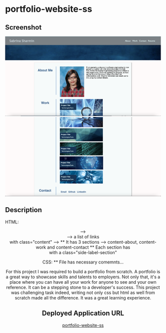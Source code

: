 # portfolio-website-ss


## Screenshot
![alt text](assets/images/final-page/final-page-1.png)
![alt text](assets/images/final-page/final-page-2.png)


## Description 
HTML:
<header> --> <nav> --> a list of links
<main> with class="content" --> 
** It has 3 sections --> content-about, content-work and content-contact
** Each section has <aside> with a class="side-label-section"

CSS:
** File has necessary comemnts... 

For this project I was required to build a portfolio from scratch. A portfolio is a great way to showcase skills and talents to employers. Not only that, it's a place where you can have all your work for anyone to see and your own reference. It can be a stepping stone to a developer's success. This project was challenging task indeed, writing not only css but html as well from scratch made all the difference. It was a great learning experience.  


## Deployed Application URL
[](https://ssharmin0029.github.io/portfolio-website-ss/)


[portfolio-website-ss](https://ssharmin0029.github.io/password-generator/)